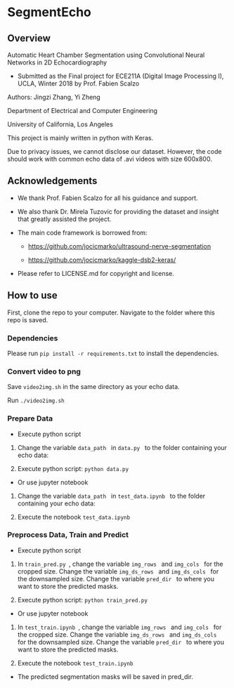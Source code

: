 # SegmentEcho
## Overview
Automatic Heart Chamber Segmentation using Convolutional Neural Networks in 2D Echocardiography 
- Submitted as the Final project for ECE211A (Digital Image Processing I), UCLA, Winter 2018 by Prof. Fabien Scalzo

Authors: Jingzi Zhang, Yi Zheng

Department of Electrical and Computer Engineering

University of California, Los Angeles

This project is mainly written in python with Keras.

Due to privacy issues, we cannot disclose our dataset. However, the code should work with common echo data of .avi videos with size 600x800.

## Acknowledgements

- We thank Prof. Fabien Scalzo for all his guidance and support.

- We also thank Dr. Mirela Tuzovic for providing the dataset and insight that greatly assisted the project.

- The main code framework is borrowed from:

  - https://github.com/jocicmarko/ultrasound-nerve-segmentation

  - https://github.com/jocicmarko/kaggle-dsb2-keras/

- Please refer to LICENSE.md for copyright and license.

## How to use
First, clone the repo to your computer. Navigate to the folder where this repo is saved.

### Dependencies
Please run ```pip install -r requirements.txt``` to install the dependencies.

### Convert video to png

Save ```video2img.sh``` in the same directory as your echo data.

Run ```./video2img.sh```

### Prepare Data

- Execute python script

1. Change the variable ```data_path ``` in ```data.py ``` to the folder containing your echo data:

2. Execute python script: ```python data.py```

- Or use jupyter notebook

1. Change the variable ```data_path ``` in ```test_data.ipynb ``` to the folder containing your echo data:

2. Execute the notebook ```test_data.ipynb ```

### Preprocess Data, Train and Predict

- Execute python script

1. In ```train_pred.py ```, change the variable ```img_rows ``` and ```img_cols ``` for the cropped size.
Change the variable ```img_ds_rows ``` and ```img_ds_cols ``` for the downsampled size.
Change the variable ```pred_dir ``` to where you want to store the predicted masks.

2. Execute python script: ```python train_pred.py```

- Or use jupyter notebook

1. In ```test_train.ipynb ```, change the variable ```img_rows ``` and ```img_cols ``` for the cropped size.
Change the variable ```img_ds_rows ``` and ```img_ds_cols ``` for the downsampled size.
Change the variable ```pred_dir ``` to where you want to store the predicted masks.

2. Execute the notebook ```test_train.ipynb ```

- The predicted segmentation masks will be saved in pred_dir.





